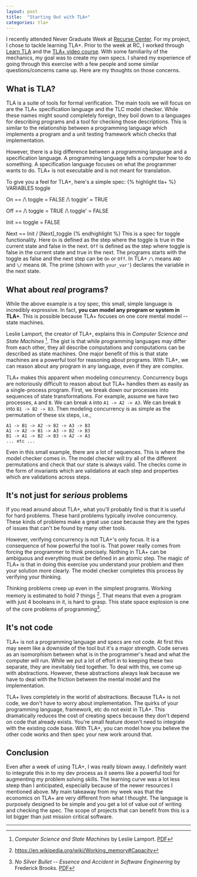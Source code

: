 ```yaml
---
layout: post
title:  "Starting Out with TLA+"
categories: tla+
---
```

I recently attended Never Graduate Week at [Recurse Center](https://www.recurse.com/). For my project, I chose to tackle learning TLA+. Prior to the week at RC, I worked through [Learn TLA](https://learntla.com) and the [TLA+ video course](http://lamport.azurewebsites.net/video/videos.html). With some familiarity of the mechanics, my goal was to create my own specs. I shared my experience of going through this exercise with a few people and some similar questions/concerns came up. Here are my thoughts on those concerns.

## What is TLA?
TLA is a suite of tools for formal verification. The main tools we will focus on are the TLA+ specification language and the TLC model checker. While these names might sound completely foreign, they boil down to a languages for describing programs and a tool for checking those descriptions. This is similar to the relationship between a programming language which implements a program and a unit testing framework which checks that implementation. 

However, there is a big difference between a programming language and a specification language. A programming language tells a computer how to do something. A specification language focuses on what the programmer wants to do.  TLA+ is not executable and is not meant for translation.

To give you a feel for TLA+, here's a simple spec:
{% highlight tla+ %}
VARIABLES toggle

On == /\ toggle = FALSE
      /\ toggle' = TRUE
      
Off == /\ toggle = TRUE
       /\ toggle' = FALSE
       
Init == toggle = FALSE

Next == Init \/ [Next]_toggle
{% endhighlight %}
This is a spec for toggle functionality. Here `On` is defined as the step where the toggle is true in the current state and false in the next. `Off` is defined as the step where toggle is false in the current state and true in the next. The programs starts with the toggle as false and the next step can be `On` or `Off`. In TLA+ `/\` means `AND` and `\/` means `OR`. The prime (shown with `your_var'`) declares the variable in the next state.

## What about *real* programs?
While the above example is a toy spec, this small, simple language is incredibly expressive. In fact, **you can model any program or system in TLA+**. This is possible because TLA+ focuses on one core mental model -- state machines.

Leslie Lamport, the creator of TLA+, explains this in *Computer Science and State Machines* [^1]. The gist is that while programming languages may differ from each other, they all describe computations and computations can be described as state machines. One major benefit of this is that state machines are a powerful tool for reasoning about programs. With TLA+, we can reason about any program in any language, even if they are complex.

TLA+ makes this apparent when modeling concurrency. Concurrency bugs are notoriously difficult to reason about but TLA+ handles them as easily as a single-process program. First, we break down our processes into sequences of state transformations. For example, assume we have two processes, `A` and `B`. We can break `A` into `A1 -> A2 -> A3`. We can break `B` into `B1 -> B2 -> B3`. Then modeling concurrency is as simple as the permutation of these six steps, i.e.,
```
A1 -> B1 -> A2 -> B2 -> A3 -> B3
A1 -> A2 -> B1 -> A3 -> B2 -> B3
B1 -> A1 -> B2 -> B3 -> A2 -> A3
... etc ...
```
Even in this small example, there are a lot of sequences. This is where the model checker comes in. The model checker will try all of the different permutations and check that our state is always valid. The checks come in the form of invariants which are validations at each step and properties which are validations across steps.

## It's not just for *serious* problems
If you read around about TLA+, what you'll probably find is that it is useful for hard problems. These hard problems typically involve concurrency. These kinds of problems make a great use case because they are the types of issues that can't be found by many other tools.

However, verifying concurrency is not TLA+'s only focus. It is a consequence of how powerful the tool is. That power really comes from forcing the programmer to think precisely. Nothing in TLA+ can be ambiguous and everything must be defined in an atomic step. The magic of TLA+ is that in doing this exercise you understand your problem and then your solution more clearly. The model checker completes this process by verifying your thinking. 

Thinking problems creep up even in the simplest programs. Working memory is estimated to hold 7 things [^2]. That means that even a program with just 4 booleans in it, is hard to grasp. This state space explosion is one of the core problems of programming[^3].

## It's not code
TLA+ is not a programming language and specs are not code. At first this may seem like a downside of the tool but it's a major strength. Code serves as an isomorphism between what is in the programmer's head and what the computer will run. While we put a lot of effort in to keeping these two separate, they are inevitably tied together. To deal with this, we come up with abstractions. However, these abstractions always leak because we have to deal with the friction between the mental model and the implementation.

TLA+ lives completely in the world of abstractions. Because TLA+ is not code, we don't have to worry about implementation. The quirks of your programming language, framework, etc do not exist in TLA+. This dramatically reduces the cost of creating specs because they don't depend on code that already exists. You're small feature doesn't need to integrate with the existing code base. With TLA+, you can model how you believe the other code works and then spec your new work around that.

## Conclusion
Even after a week of using TLA+, I was really blown away. I definitely want to integrate this in to my dev process as it seems like a powerful tool for augmenting my problem solving skills. The learning curve was a lot less steep than I anticipated, especially because of the newer resources I mentioned above. My main takeaway from my week was that the economics on TLA+ are very different from what I thought. The language is purposely designed to be simple and you get a lot of value out of writing and checking the spec. The scope of projects that can benefit from this is a lot bigger than just mission critical software.

----
[^1]: *Computer Science and State Machines* by Leslie Lamport. [PDF](http://lamport.azurewebsites.net/pubs/deroever-festschrift.pdf)  
[^2]: <https://en.wikipedia.org/wiki/Working_memory#Capacity>  
[^3]: *No Silver Bullet -- Essence and Accident in Software Engineering* by Frederick Brooks. [PDF](http://worrydream.com/refs/Brooks-NoSilverBullet.pdf)  
